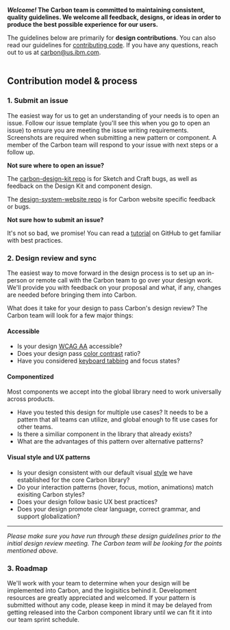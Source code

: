 **_Welcome!_ The Carbon team is committed to maintaining consistent, quality guidelines. We welcome all feedback, designs, or ideas in order to produce the best possible experience for our users.**

The guidelines below are primarily for **design contributions**. You can also read our guidelines for [contributing code](https://github.com/carbon-design-system/carbon-components/blob/master/docs/contributing.md). If you have any questions, reach out to us at carbon@us.ibm.com.
<br> <br>

## Contribution model & process
### 1. Submit an issue
The easiest way for us to get an understanding of your needs is to open an issue. Follow our issue template (you'll see this when you go to open an issue) to ensure you are meeting the issue writing requirements. Screenshots are required when submitting a new pattern or component. A member of the Carbon team will respond to your issue with next steps or a follow up.

**Not sure where to open an issue?**

The [carbon-design-kit repo](https://github.com/carbon-design-system/carbon-design-kit) is for Sketch and Craft bugs, as well as feedback on the Design Kit and component design.

The [design-system-website repo](https://github.com/carbon-design-system/design-system-website) is for Carbon website specific feedback or bugs.

**Not sure how to submit an issue?**

It's not so bad, we promise! You can read a [tutorial](https://help.github.com/articles/creating-an-issue/) on GitHub to get familiar with best practices.

### 2. Design review and sync
The easiest way to move forward in the design process is to set up an in-person or remote call with the Carbon team to go over your design work. We'll provide you with feedback on your proposal and what, if any, changes are needed before bringing them into Carbon.

What does it take for your design to pass Carbon's design review? The Carbon team will look for a few major things:

#### Accessible

* Is your design [WCAG AA](https://www.w3.org/WAI/WCAG20/quickref/) accessible?
* Does your design pass [color contrast](https://www.w3.org/TR/UNDERSTANDING-WCAG20/visual-audio-contrast-contrast.html) ratio?
* Have you considered [keyboard tabbing](http://carbondesignsystem.com/guidelines/accessibility) and focus states?


#### Componentized
Most components we accept into the global library need to work universally across products.

* Have you tested this design for multiple use cases? It needs to be a pattern that all teams can utilize, and global enough to fit use cases for other teams.
* Is there a similiar component in the library that already exists?
* What are the advantages of this pattern over alternative patterns?



#### Visual style and UX patterns

* Is your design consistent with our default visual [style](http://carbondesignsystem.com/themes) we have established for the core Carbon library?
* Do your interaction patterns (hover, focus, motion, animations) match exisiting Carbon styles?
* Does your design follow basic UX best practices?
* Does your design promote clear language, correct grammar, and support globalization?

<hr>

_Please make sure you have run through these design guidelines prior to the initial design review meeting. The Carbon team will be looking for the points mentioned above._


### 3. Roadmap
We'll work with your team to determine when your design will be implemented into Carbon, and the logisitics behind it. Development resources are greatly appreciated and welcomed. If your pattern is submitted without any code, please keep in mind it may be delayed from getting released into the Carbon component library until we can fit it into our team sprint schedule.
